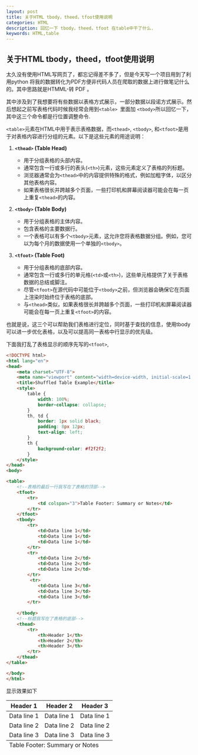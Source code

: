 ```yaml
---
layout: post
title: 关于HTML tbody，theed，tfoot使用说明
categories: HTML 
description: 回忆一下 tbody，theed，tfoot 在table中干了什么.
keywords: HTML,table
---
```


## 关于HTML tbody，theed，tfoot使用说明

太久没有使用HTML写网页了，都忘记得差不多了，但是今天写一个项目用到了利用python 将我的数据转化为PDF方便非代码人员在爬取的数据上进行做笔记什么的。其中思路就是HTMML-转 PDF 。

其中涉及到了我想要将有些数据以表格方式展示，一部分数据以段诺方式展示。然后想起之前写表格代码时候我经常会用到`<table> `里面加 `<tbody>`所以回忆一下，其中这三个命令都是行位置调整命令.

`<table>`元素在HTML中用于表示表格数据，而`<thead>`, `<tbody>`, 和`<tfoot>`是用于对表格内容进行分组的元素。以下是这些元素的用途说明：

1. **`<thead>` (Table Head)**
    - 用于分组表格的头部内容。
    - 通常包含一行或多行的表头(`<th>`)元素，这些元素定义了表格的列标题。
    - 浏览器通常会为`<thead>`中的内容提供特殊的格式，例如加粗字体，以区分其他表格内容。
    - 如果表格很长并跨越多个页面，一些打印机和屏幕阅读器可能会在每一页上重复`<thead>`的内容。

2. **`<tbody>` (Table Body)**
    - 用于分组表格的主体内容。
    - 包含表格的主要数据行。
    - 一个表格可以有多个`<tbody>`元素，这允许您将表格数据分组。例如，您可以为每个月的数据使用一个单独的`<tbody>`。

3. **`<tfoot>` (Table Foot)**
    - 用于分组表格的底部内容。
    - 通常包含一行或多行的单元格(`<td>`或`<th>`)，这些单元格提供了关于表格数据的总结或脚注。
    - 尽管`<tfoot>`在源代码中可能位于`<tbody>`之前，但浏览器会确保它在页面上渲染时始终位于表格的底部。
    - 与`<thead>`类似，如果表格很长并跨越多个页面，一些打印机和屏幕阅读器可能会在每一页上重复`<tfoot>`的内容。

也就是说，这三个可以帮助我们表格进行定位，同时基于查找的信息，使用tbody可以进一步优化表格，以及可以提高同一表格中行显示的优先级。

下面我打乱了表格显示的顺序先写的`<tfoot>`,

```html
<!DOCTYPE html>
<html lang="en">
<head>
    <meta charset="UTF-8">
    <meta name="viewport" content="width=device-width, initial-scale=1.0">
    <title>Shuffled Table Example</title>
    <style>
        table {
            width: 100%;
            border-collapse: collapse;
        }
        th, td {
            border: 1px solid black;
            padding: 8px 12px;
            text-align: left;
        }
        th {
            background-color: #f2f2f2;
        }
    </style>
</head>
<body>

<table>
    <!--表格的最后一行我写在了表格的顶部-->
    <tfoot>
        <tr>
            <td colspan="3">Table Footer: Summary or Notes</td>
        </tr>
    </tfoot>
    <tbody>
        <tr>
            <td>Data line 1</td>
            <td>Data line 1</td>
            <td>Data line 1</td>
        </tr>
        <tr>
            <td>Data line 2</td>
            <td>Data line 2</td>
            <td>Data line 2</td>
        </tr>
         <tr>
            <td>Data line 3</td>
            <td>Data line 3</td>
            <td>Data line 3</td>
        </tr>
        
    </tbody>
    <!--标题我写在了表格的底部-->
    <thead>
        <tr>
            <th>Header 1</th>
            <th>Header 2</th>
            <th>Header 3</th>
        </tr>
    </thead>
</table>

</body>
</html>
```



显示效果如下

<table>
    <tfoot>
        <tr>
            <td colspan="3">Table Footer: Summary or Notes</td>
        </tr>
    </tfoot>
    <tbody>
        <tr>
            <td>Data line 1</td>
            <td>Data line 1</td>
            <td>Data line 1</td>
        </tr>
        <tr>
            <td>Data line 2</td>
            <td>Data line 2</td>
            <td>Data line 2</td>
        </tr>
         <tr>
            <td>Data line 3</td>
            <td>Data line 3</td>
            <td>Data line 3</td>
        </tr>
    </tbody>
    <thead>
        <tr>
            <th>Header 1</th>
            <th>Header 2</th>
            <th>Header 3</th>
        </tr>
    </thead>
</table>
